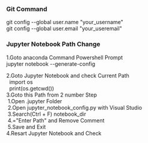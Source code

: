 ### Git Command <br>
git config --global user.name "your_username" <br>
git config --global user.email "your_useremail" <br>

### Jupyter Notebook Path Change<br>
1.Goto anaconda Command Powershell Prompt<br>
    jupyter notebook --generate-config<br>

2.Goto Jupyter Notebook and check Current Path<br>
   &nbsp;&nbsp;import os <br>
    &nbsp;&nbsp;print(os.getcwd()) <br>
3.Goto this Path from 2 number Step<br>
    &nbsp;1.Open .jupyter Folder <br>
    &nbsp;2.Open jupyter_notebook_config.py with Visual Studio <br>
    &nbsp;3.Search(Ctrl + F) notebook_dir <br>
    &nbsp;4.="Enter Path" and Remove Comment<br>
    &nbsp;5.Save and Exit<br>
4.Resart Jupyter Notebook and Check  <br>